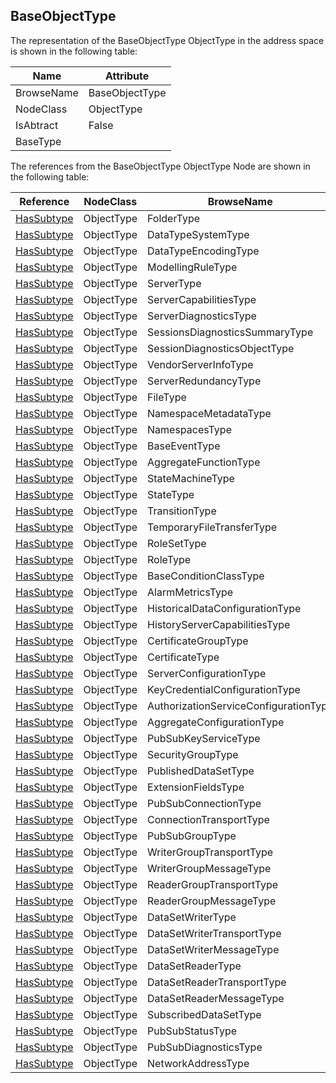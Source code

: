 <!-- objecttype -->
## BaseObjectType
The representation of the BaseObjectType ObjectType in the address space is shown in the following table:  

|Name|Attribute|
|---|---|
|BrowseName|BaseObjectType|
|NodeClass|ObjectType|
|IsAbtract|False|
|BaseType||

The references from the BaseObjectType ObjectType Node are shown in the following table:  

|Reference|NodeClass|BrowseName|DataType|TypeDefinition|ModellingRule|
|---|---|---|---|---|---|
|[HasSubtype](../../../Part3/ReferenceTypes/HasSubtype/readme.md)|ObjectType|FolderType||||
|[HasSubtype](../../../Part3/ReferenceTypes/HasSubtype/readme.md)|ObjectType|DataTypeSystemType||||
|[HasSubtype](../../../Part3/ReferenceTypes/HasSubtype/readme.md)|ObjectType|DataTypeEncodingType||||
|[HasSubtype](../../../Part3/ReferenceTypes/HasSubtype/readme.md)|ObjectType|ModellingRuleType||||
|[HasSubtype](../../../Part3/ReferenceTypes/HasSubtype/readme.md)|ObjectType|ServerType||||
|[HasSubtype](../../../Part3/ReferenceTypes/HasSubtype/readme.md)|ObjectType|ServerCapabilitiesType||||
|[HasSubtype](../../../Part3/ReferenceTypes/HasSubtype/readme.md)|ObjectType|ServerDiagnosticsType||||
|[HasSubtype](../../../Part3/ReferenceTypes/HasSubtype/readme.md)|ObjectType|SessionsDiagnosticsSummaryType||||
|[HasSubtype](../../../Part3/ReferenceTypes/HasSubtype/readme.md)|ObjectType|SessionDiagnosticsObjectType||||
|[HasSubtype](../../../Part3/ReferenceTypes/HasSubtype/readme.md)|ObjectType|VendorServerInfoType||||
|[HasSubtype](../../../Part3/ReferenceTypes/HasSubtype/readme.md)|ObjectType|ServerRedundancyType||||
|[HasSubtype](../../../Part3/ReferenceTypes/HasSubtype/readme.md)|ObjectType|FileType||||
|[HasSubtype](../../../Part3/ReferenceTypes/HasSubtype/readme.md)|ObjectType|NamespaceMetadataType||||
|[HasSubtype](../../../Part3/ReferenceTypes/HasSubtype/readme.md)|ObjectType|NamespacesType||||
|[HasSubtype](../../../Part3/ReferenceTypes/HasSubtype/readme.md)|ObjectType|BaseEventType||||
|[HasSubtype](../../../Part3/ReferenceTypes/HasSubtype/readme.md)|ObjectType|AggregateFunctionType||||
|[HasSubtype](../../../Part3/ReferenceTypes/HasSubtype/readme.md)|ObjectType|StateMachineType||||
|[HasSubtype](../../../Part3/ReferenceTypes/HasSubtype/readme.md)|ObjectType|StateType||||
|[HasSubtype](../../../Part3/ReferenceTypes/HasSubtype/readme.md)|ObjectType|TransitionType||||
|[HasSubtype](../../../Part3/ReferenceTypes/HasSubtype/readme.md)|ObjectType|TemporaryFileTransferType||||
|[HasSubtype](../../../Part3/ReferenceTypes/HasSubtype/readme.md)|ObjectType|RoleSetType||||
|[HasSubtype](../../../Part3/ReferenceTypes/HasSubtype/readme.md)|ObjectType|RoleType||||
|[HasSubtype](../../../Part3/ReferenceTypes/HasSubtype/readme.md)|ObjectType|BaseConditionClassType||||
|[HasSubtype](../../../Part3/ReferenceTypes/HasSubtype/readme.md)|ObjectType|AlarmMetricsType||||
|[HasSubtype](../../../Part3/ReferenceTypes/HasSubtype/readme.md)|ObjectType|HistoricalDataConfigurationType||||
|[HasSubtype](../../../Part3/ReferenceTypes/HasSubtype/readme.md)|ObjectType|HistoryServerCapabilitiesType||||
|[HasSubtype](../../../Part3/ReferenceTypes/HasSubtype/readme.md)|ObjectType|CertificateGroupType||||
|[HasSubtype](../../../Part3/ReferenceTypes/HasSubtype/readme.md)|ObjectType|CertificateType||||
|[HasSubtype](../../../Part3/ReferenceTypes/HasSubtype/readme.md)|ObjectType|ServerConfigurationType||||
|[HasSubtype](../../../Part3/ReferenceTypes/HasSubtype/readme.md)|ObjectType|KeyCredentialConfigurationType||||
|[HasSubtype](../../../Part3/ReferenceTypes/HasSubtype/readme.md)|ObjectType|AuthorizationServiceConfigurationType||||
|[HasSubtype](../../../Part3/ReferenceTypes/HasSubtype/readme.md)|ObjectType|AggregateConfigurationType||||
|[HasSubtype](../../../Part3/ReferenceTypes/HasSubtype/readme.md)|ObjectType|PubSubKeyServiceType||||
|[HasSubtype](../../../Part3/ReferenceTypes/HasSubtype/readme.md)|ObjectType|SecurityGroupType||||
|[HasSubtype](../../../Part3/ReferenceTypes/HasSubtype/readme.md)|ObjectType|PublishedDataSetType||||
|[HasSubtype](../../../Part3/ReferenceTypes/HasSubtype/readme.md)|ObjectType|ExtensionFieldsType||||
|[HasSubtype](../../../Part3/ReferenceTypes/HasSubtype/readme.md)|ObjectType|PubSubConnectionType||||
|[HasSubtype](../../../Part3/ReferenceTypes/HasSubtype/readme.md)|ObjectType|ConnectionTransportType||||
|[HasSubtype](../../../Part3/ReferenceTypes/HasSubtype/readme.md)|ObjectType|PubSubGroupType||||
|[HasSubtype](../../../Part3/ReferenceTypes/HasSubtype/readme.md)|ObjectType|WriterGroupTransportType||||
|[HasSubtype](../../../Part3/ReferenceTypes/HasSubtype/readme.md)|ObjectType|WriterGroupMessageType||||
|[HasSubtype](../../../Part3/ReferenceTypes/HasSubtype/readme.md)|ObjectType|ReaderGroupTransportType||||
|[HasSubtype](../../../Part3/ReferenceTypes/HasSubtype/readme.md)|ObjectType|ReaderGroupMessageType||||
|[HasSubtype](../../../Part3/ReferenceTypes/HasSubtype/readme.md)|ObjectType|DataSetWriterType||||
|[HasSubtype](../../../Part3/ReferenceTypes/HasSubtype/readme.md)|ObjectType|DataSetWriterTransportType||||
|[HasSubtype](../../../Part3/ReferenceTypes/HasSubtype/readme.md)|ObjectType|DataSetWriterMessageType||||
|[HasSubtype](../../../Part3/ReferenceTypes/HasSubtype/readme.md)|ObjectType|DataSetReaderType||||
|[HasSubtype](../../../Part3/ReferenceTypes/HasSubtype/readme.md)|ObjectType|DataSetReaderTransportType||||
|[HasSubtype](../../../Part3/ReferenceTypes/HasSubtype/readme.md)|ObjectType|DataSetReaderMessageType||||
|[HasSubtype](../../../Part3/ReferenceTypes/HasSubtype/readme.md)|ObjectType|SubscribedDataSetType||||
|[HasSubtype](../../../Part3/ReferenceTypes/HasSubtype/readme.md)|ObjectType|PubSubStatusType||||
|[HasSubtype](../../../Part3/ReferenceTypes/HasSubtype/readme.md)|ObjectType|PubSubDiagnosticsType||||
|[HasSubtype](../../../Part3/ReferenceTypes/HasSubtype/readme.md)|ObjectType|NetworkAddressType||||

